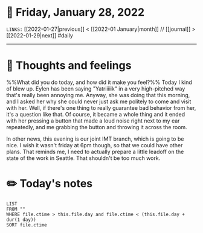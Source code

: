 # 📅 Friday, January 28, 2022
`LINKS:` [[2022-01-27|previous]] < [[2022-01 January|month]] // [[journal]] > [[2022-01-29|next]] 
#daily

---
# 💭 Thoughts and feelings
%%What did you do today, and how did it make you feel?%%
Today I kind of blew up. Eylen has been saying "Yatriiiiik" in a very high-pitched way that's really been annoying me. Anyway, she was doing that this morning, and I asked her why she could never just ask me politely to come and visit with her. Well, if there's one thing to really guarantee bad behavior from her, it's a question like that. Of course, it became a whole thing and it ended with her pressing a button that made a loud noise right next to my ear repeatedly, and me grabbing the button and throwing it across the room. 

In other news, this evening is our joint IMT branch, which is going to be nice. I wish it wasn't friday at 6pm though, so that we could have other plans. That reminds me, I need to actually prepare a little leadoff on the state of the work in Seattle. That shouldn't be too much work. 

# ✏️ Today's notes
```dataview
LIST 
FROM ""
WHERE file.ctime > this.file.day and file.ctime < (this.file.day + dur(1 day))
SORT file.ctime
```
